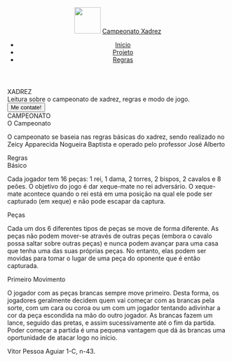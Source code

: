 
<!DOCTYPE html>
<html>
<head>
    <meta charset="utf-8">
    <meta name="viewport" content="width=device-width, initial-scale=1.0">
    <link rel="stylesheet" type="text/css" href="style.css">
    <link rel="stylesheet" href="https://cdnjs.cloudflare.com/ajax/libs/font-awesome/6.5.2/css/all.min.css" />
    <link href="/your-path-to-uicons/css/uicons-[your-style].css" rel="stylesheet">
    <title>Xadrez Zeicy</title>
    <link rel="icon" type="image/x-icon" href="logo.jfif">
</head>
<body>
  <header>
    <img src="logo.jfif" class="logo" style="height: 60px;">
    <a href="#" class="logo">Campeonato Xadrez</a>
      <ul>
        <li><a href="#home">Inicio</a></li>
        <li><a href="#projeto">Projeto</a></li>
        <li><a href="#funções">Regras</a></li>
          </ul>
          <div class="">
            <a href="https://github.com/VITOR-001" target="_blank"><i class="fab fa-github"></i></a>
          </div>
        </div>
        </header>
        </script>
        </div>
      </nav>
      <section class="home" id="home">
        <div class="home-content">
          <div class="text">
            <div class="text-two">XADREZ</div>
            <div class="text-three">Leitura sobre o campeonato de xadrez, regras e modo de jogo.</div>
          </div>
          <div class="button">
           <a href="https://github.com/Migzsm" target="_blank"><button>Me contate!</button></a>
          </div>
        </div>
      </section>
      <section class="about" id="projeto">
        <div class="content">
          <div class="title"><span>CAMPEONATO</span></div>
          <div class="about-details">
            <div class="left">
              <img src="background1.jfif" alt=""/>
            </div>
            <div class="right">
              <div class="topic">O Campeonato</div>
              <p>
                O campeonato se baseia nas regras básicas do xadrez, sendo realizado no Zeicy Apparecida Nogueira Baptista e operado pelo professor José Alberto<br>
              </p>
              <div class="button">
              </div>
            </div>
          </div>
        </div>
      </section>
      <section class="services" id="funções">
        <div class="content">
          <div class="title"><span>Regras</div>
          <div class="boxes">
            <div class="box">
                <div class="topic">Básico</div>
                <p>Cada jogador tem 16 peças: 1 rei, 1 dama, 2 torres, 2 bispos, 2 cavalos e 8 peões. O objetivo do jogo é dar xeque-mate no rei adversário. O xeque- mate acontece quando o rei está em uma posição na qual ele pode ser capturado (em xeque) e não pode escapar da captura.</p>
              </div>
            <div class="box">
              <div class="topic">Peças</div>
              <p>Cada um dos 6 diferentes tipos de peças se move de forma diferente. As peças não podem
mover-se através de outras peças (embora o cavalo possa saltar sobre outras peças) e
nunca podem avançar para uma casa que tenha uma das suas próprias peças. No entanto,
elas podem ser movidas para tomar o lugar de uma peça do oponente que é então
capturada.</p>
            </div>
            <div class="box">
              <div class="topic">Primeiro Movimento</div>
              <p>O jogador com as peças brancas sempre move primeiro. Desta forma, os jogadores
geralmente decidem quem vai começar com as brancas pela sorte, com um cara ou
coroa ou um com um jogador tentando adivinhar a cor da peça escondida na mão do
outro jogador. As brancas fazem um lance, seguido das pretas, e assim sucessivamente
até o fim da partida. Poder começar a partida é uma pequena vantagem que dá às
brancas uma oportunidade de atacar logo no início.</p>
            </div>
          </div>
        </div>
      </section>
      <footer>
        <div class="text">
            <span>
            <a>Vitor Pessoa Aguiar 1-C, n-43.</a>
            </span>
        </div>
      </footer>
    </body>
  </html>
